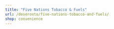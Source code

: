 ```yaml
---
title: "Five Nations Tobacco & Fuels"
url: /deseronto/five-nations-tobacco-and-fuels/
shop: convenience
---
```

